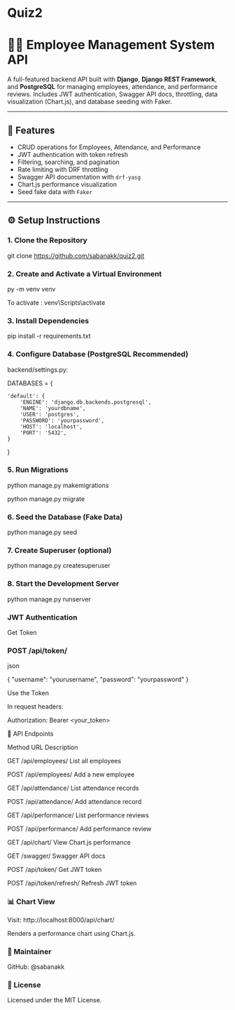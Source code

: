 # Quiz2


# 🧑‍💼 Employee Management System API

A full-featured backend API built with **Django**, **Django REST Framework**, and **PostgreSQL** for managing employees, attendance, and performance reviews. Includes JWT authentication, Swagger API docs, throttling, data visualization (Chart.js), and database seeding with Faker.

---

## 🚀 Features

- CRUD operations for Employees, Attendance, and Performance
- JWT authentication with token refresh
- Filtering, searching, and pagination
- Rate limiting with DRF throttling
- Swagger API documentation with `drf-yasg`
- Chart.js performance visualization
- Seed fake data with `Faker`

---

## ⚙️ Setup Instructions

### 1. Clone the Repository


git clone https://github.com/sabanakk/quiz2.git

### 2. Create and Activate a Virtual Environment
py -m venv venv

To activate : venv\Scripts\activate

### 3. Install Dependencies
pip install -r requirements.txt

### 4. Configure Database (PostgreSQL Recommended)
backend/settings.py:

DATABASES = {

    'default': {
        'ENGINE': 'django.db.backends.postgresql',
        'NAME': 'yourdbname',
        'USER': 'postgres',
        'PASSWORD': 'yourpassword',
        'HOST': 'localhost',
        'PORT': '5432',
    }
}

### 5. Run Migrations
python manage.py makemigrations

python manage.py migrate

### 6. Seed the Database (Fake Data)
python manage.py seed

### 7. Create Superuser (optional)
python manage.py createsuperuser

### 8. Start the Development Server
python manage.py runserver

### JWT Authentication

Get Token

### POST /api/token/
json

{
  "username": "yourusername",
  "password": "yourpassword"
}

Use the Token

In request headers:

Authorization: Bearer <your_token>

🔗 API Endpoints

Method	URL	Description

GET	/api/employees/	List all employees

POST	/api/employees/	Add a new employee

GET	/api/attendance/	List attendance records

POST	/api/attendance/	Add attendance record

GET	/api/performance/	List performance reviews

POST	/api/performance/	Add performance review

GET	/api/chart/	View Chart.js performance

GET	/swagger/	Swagger API docs

POST	/api/token/	Get JWT token

POST	/api/token/refresh/	Refresh JWT token

### 📊 Chart View
Visit:
http://localhost:8000/api/chart/

Renders a performance chart using Chart.js.

### 👤 Maintainer
GitHub: @sabanakk

### 📄 License
Licensed under the MIT License.
